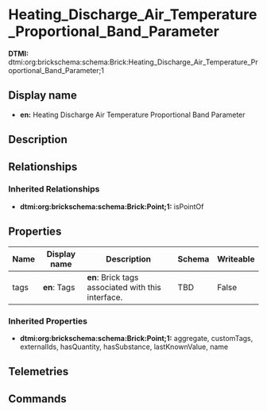 # Heating_Discharge_Air_Temperature_Proportional_Band_Parameter
**DTMI:** dtmi:org:brickschema:schema:Brick:Heating_Discharge_Air_Temperature_Proportional_Band_Parameter;1
## Display name
- **en:** Heating Discharge Air Temperature Proportional Band Parameter
## Description
## Relationships
### Inherited Relationships
* **dtmi:org:brickschema:schema:Brick:Point;1:** isPointOf
## Properties
|Name|Display name|Description|Schema|Writeable|
|-|-|-|-|-|
|tags|**en**: Tags|**en**: Brick tags associated with this interface.|TBD|False
### Inherited Properties
* **dtmi:org:brickschema:schema:Brick:Point;1:** aggregate, customTags, externalIds, hasQuantity, hasSubstance, lastKnownValue, name
## Telemetries
## Commands
